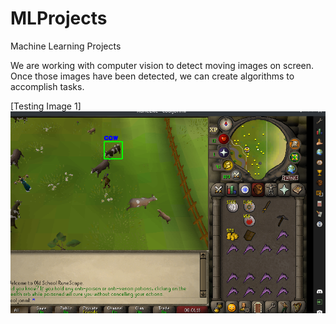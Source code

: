 # MLProjects
Machine Learning Projects

We are working with computer vision to detect moving images on screen. Once those images have been detected, we can create algorithms to accomplish tasks. 

[Testing Image 1] 
<img src="https://github.com/jdelemos/MLProjects/blob/main/training_data/screenshot_1.png" alt="Training Data Revealed">

